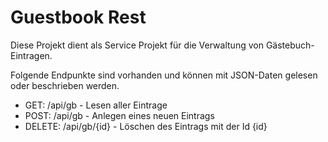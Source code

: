 # Guestbook Rest

Diese Projekt dient als Service Projekt für die Verwaltung von Gästebuch-Eintragen.

Folgende Endpunkte sind vorhanden und können mit JSON-Daten gelesen oder beschrieben werden.

* GET: /api/gb - Lesen aller Eintrage
* POST: /api/gb - Anlegen eines neuen Eintrags
* DELETE: /api/gb/{id} - Löschen des Eintrags mit der Id {id}

